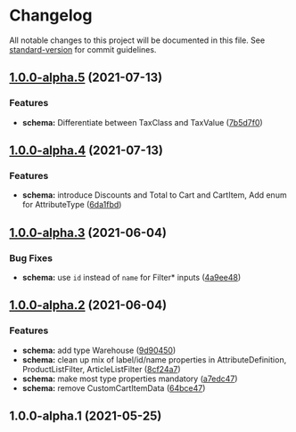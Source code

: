 # Changelog

All notable changes to this project will be documented in this file. See [standard-version](https://github.com/conventional-changelog/standard-version) for commit guidelines.

## [1.0.0-alpha.5](https://github.com/inniti/middle/compare/v1.0.0-alpha.4...v1.0.0-alpha.5) (2021-07-13)


### Features

* **schema:** Differentiate between TaxClass and TaxValue ([7b5d7f0](https://github.com/inniti/middle/commit/7b5d7f05c9630814cb928689e328f7fff10cb573))

## [1.0.0-alpha.4](https://github.com/inniti/middle/compare/v1.0.0-alpha.3...v1.0.0-alpha.4) (2021-07-13)


### Features

* **schema:** introduce Discounts and Total to Cart and CartItem, Add enum for AttributeType ([6da1fbd](https://github.com/inniti/middle/commit/6da1fbd48fcc394178dfc972eeb467ef5580948a))

## [1.0.0-alpha.3](https://github.com/inniti/middle/compare/v1.0.0-alpha.2...v1.0.0-alpha.3) (2021-06-04)


### Bug Fixes

* **schema:** use `id` instead of `name` for Filter* inputs ([4a9ee48](https://github.com/inniti/middle/commit/4a9ee48ad843c9550a251dd136825317901e9572))

## [1.0.0-alpha.2](https://github.com/inniti/middle/compare/v1.0.0-alpha.1...v1.0.0-alpha.2) (2021-06-04)


### Features

* **schema:** add type Warehouse ([9d90450](https://github.com/inniti/middle/commit/9d90450525c82e5ec4ac7bd2000d0c1593d95c24))
* **schema:** clean up mix of label/id/name properties in AttributeDefinition, ProductListFilter, ArticleListFilter ([8cf24a7](https://github.com/inniti/middle/commit/8cf24a7d498c91b31f808b3eb7196e430afa3d28))
* **schema:** make most type properties mandatory ([a7edc47](https://github.com/inniti/middle/commit/a7edc47f9ff2480ff7e247779dc5df30bca48143))
* **schema:** remove CustomCartItemData ([64bce47](https://github.com/inniti/middle/commit/64bce47fb393473b1aaf77b43259ae3ffc963422))

## 1.0.0-alpha.1 (2021-05-25)

